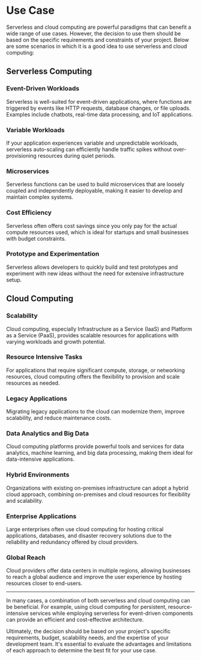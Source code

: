 # Use Case

Serverless and cloud computing are powerful paradigms that can benefit a wide range of use cases. However, the decision to use them should be based on the specific requirements and constraints of your project. Below are some scenarios in which it is a good idea to use serverless and cloud computing:

## Serverless Computing

### Event-Driven Workloads
Serverless is well-suited for event-driven applications, where functions are triggered by events like HTTP requests, database changes, or file uploads. Examples include chatbots, real-time data processing, and IoT applications.

### Variable Workloads
If your application experiences variable and unpredictable workloads, serverless auto-scaling can efficiently handle traffic spikes without over-provisioning resources during quiet periods.

### Microservices
Serverless functions can be used to build microservices that are loosely coupled and independently deployable, making it easier to develop and maintain complex systems.

### Cost Efficiency
Serverless often offers cost savings since you only pay for the actual compute resources used, which is ideal for startups and small businesses with budget constraints.

### Prototype and Experimentation
Serverless allows developers to quickly build and test prototypes and experiment with new ideas without the need for extensive infrastructure setup.

## Cloud Computing

### Scalability
Cloud computing, especially Infrastructure as a Service (IaaS) and Platform as a Service (PaaS), provides scalable resources for applications with varying workloads and growth potential.

### Resource Intensive Tasks 
For applications that require significant compute, storage, or networking resources, cloud computing offers the flexibility to provision and scale resources as needed.

### Legacy Applications
Migrating legacy applications to the cloud can modernize them, improve scalability, and reduce maintenance costs.

### Data Analytics and Big Data
Cloud computing platforms provide powerful tools and services for data analytics, machine learning, and big data processing, making them ideal for data-intensive applications.

### Hybrid Environments
Organizations with existing on-premises infrastructure can adopt a hybrid cloud approach, combining on-premises and cloud resources for flexibility and scalability.

### Enterprise Applications
Large enterprises often use cloud computing for hosting critical applications, databases, and disaster recovery solutions due to the reliability and redundancy offered by cloud providers.

### Global Reach
Cloud providers offer data centers in multiple regions, allowing businesses to reach a global audience and improve the user experience by hosting resources closer to end-users.

----

In many cases, a combination of both serverless and cloud computing can be beneficial. For example, using cloud computing for persistent, resource-intensive services while employing serverless for event-driven components can provide an efficient and cost-effective architecture.

Ultimately, the decision should be based on your project's specific requirements, budget, scalability needs, and the expertise of your development team. It's essential to evaluate the advantages and limitations of each approach to determine the best fit for your use case.
